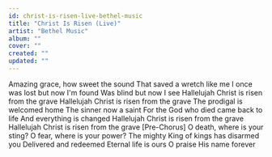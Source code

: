 ```yaml
---
id: christ-is-risen-live-bethel-music
title: "Christ Is Risen (Live)"
artist: "Bethel Music"
album: ""
cover: ""
created: ""
updated: ""
---
```


Amazing grace, how sweet the sound
That saved a wretch like me
I once was lost but now I'm found
Was blind but now I see
Hallelujah
Christ is risen from the grave
Hallelujah
Christ is risen from the grave
The prodigal is welcomed home
The sinner now a saint
For the God who died came back to life
And everything is changed
Hallelujah
Christ is risen from the grave
Hallelujah
Christ is risen from the grave
[Pre-Chorus]
O death, where is your sting?
O fear, where is your power?
The mighty King of kings has disarmed you
Delivered and redeemed
Eternal life is ours
O praise His name forever